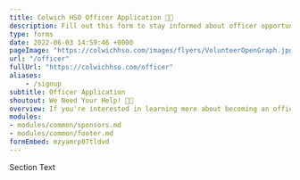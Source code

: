 ```yaml
---
title: Colwich HSO Officer Application 🤚🏽
description: Fill out this form to stay informed about officer opportunities.
type: forms
date: 2022-06-03 14:59:46 +0000
pageImage: "https://colwichhso.com/images/flyers/VolunteerOpenGraph.jpg"
url: "/officer"
fullUrl: "https://colwichhso.com/officer"
aliases:
    - /signup
subtitle: Officer Application
shoutout: We Need Your Help! 🤚🏽
overview: If you're interested in learning more about becoming an officer, or just have quesitons, please reach out.
modules:
- modules/common/sponsors.md
- modules/common/footer.md
formEmbed: mzyamrp07tldvd
---
```

Section Text
